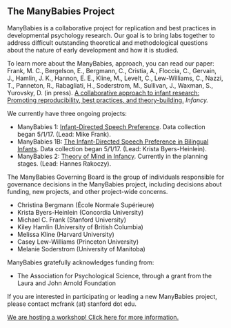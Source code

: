 ## The ManyBabies Project

ManyBabies is a collaborative project for replication and best practices in developmental psychology research. Our goal is to bring labs together to address difficult outstanding theoretical and methodological questions about the nature of early development and how it is studied.

To learn more about the ManyBabies, approach, you can read our paper:	Frank, M. C., Bergelson, E., Bergmann, C., Cristia, A., Floccia, C., Gervain, J., Hamlin, J. K., Hannon, E. E., Kline, M., Levelt, C., Lew-Williams, C., Nazzi, T., Panneton, R., Rabagliati, H., Soderstrom, M., Sullivan, J., Waxman, S., Yurovsky, D. (in press). [A collaborative approach to infant research: Promoting reproducibility, best practices, and theory-building.](https://osf.io/27b43/) _Infancy._

We currently have three ongoing projects:

+ ManyBabies 1: [Infant-Directed Speech Preference](https://osf.io/re95x/). Data collection began 5/1/17. (Lead: Mike Frank).
+ ManyBabies 1B: [The Infant-Directed Speech Preference in Bilingual Infants](https://osf.io/zauhq/). Data collection began 5/1/17. (Lead: Krista Byers-Heinlein).
+ ManyBabies 2: [Theory of Mind in Infancy](https://osf.io/jmuvd/). Currently in the planning stages. (Lead: Hannes Rakoczy). 

The ManyBabies Governing Board is the group of individuals responsible for governance decisions in the ManyBabies project, including decisions about funding, new projects, and other project-wide concerns.
+ Christina Bergmann (École Normale Supérieure)
+ Krista Byers-Heinlein (Concordia University)
+ Michael C. Frank (Stanford University)
+ Kiley Hamlin (University of British Columbia)
+ Melissa Kline (Harvard University)
+ Casey Lew-Williams (Princeton University)
+ Melanie Soderstrom (University of Manitoba)

ManyBabies gratefully acknowledges funding from: 
+ The Association for Psychological Science, through a grant from the Laura and John Arnold Foundation

If you are interested in participating or leading a new ManyBabies project, please contact mcfrank (at) stanford dot edu.

[We are hosting a workshop! Click here for more information.](/mgd-edits/CDSworkshop.md)
